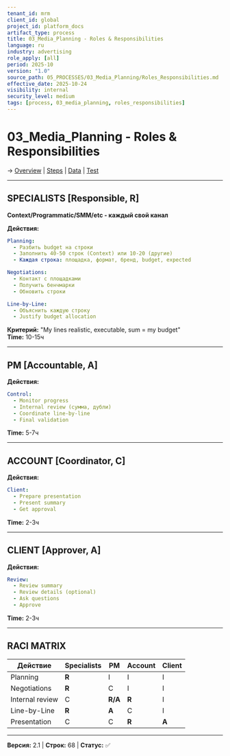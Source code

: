 ```yaml
---
tenant_id: mrm
client_id: global
project_id: platform_docs
artifact_type: process
title: 03_Media_Planning - Roles & Responsibilities
language: ru
industry: advertising
role_apply: [all]
period: 2025-10
version: "1.0"
source_path: 05_PROCESSES/03_Media_Planning/Roles_Responsibilities.md
effective_date: 2025-10-24
visibility: internal
security_level: medium
tags: [process, 03_media_planning, roles_responsibilities]
---
```


# 03_Media_Planning - Roles & Responsibilities

→ [Overview](./Overview.md) | [Steps](./Process_Steps.md) | [Data](./Data_IO.md) | [Test](./Test_Scenario.md)

---

## SPECIALISTS [Responsible, R]

**Context/Programmatic/SMM/etc - каждый свой канал**

**Действия:**
```yaml
Planning:
  - Разбить budget на строки
  - Заполнить 40-50 строк (Context) или 10-20 (другие)
  - Каждая строка: площадка, формат, бренд, budget, expected

Negotiations:
  - Контакт с площадками
  - Получить бенчмарки
  - Обновить строки

Line-by-Line:
  - Объяснить каждую строку
  - Justify budget allocation
```

**Критерий:** "My lines realistic, executable, sum = my budget"  
**Time:** 10-15ч

---

## PM [Accountable, A]

**Действия:**
```yaml
Control:
  - Monitor progress
  - Internal review (сумма, дубли)
  - Coordinate line-by-line
  - Final validation
```

**Time:** 5-7ч

---

## ACCOUNT [Coordinator, C]

**Действия:**
```yaml
Client:
  - Prepare presentation
  - Present summary
  - Get approval
```

**Time:** 2-3ч

---

## CLIENT [Approver, A]

**Действия:**
```yaml
Review:
  - Review summary
  - Review details (optional)
  - Ask questions
  - Approve
```

**Time:** 2-3ч

---

## RACI MATRIX

| Действие | Specialists | PM | Account | Client |
|----------|------------|-------|---------|---------|
| Planning | **R** | I | I | I |
| Negotiations | **R** | C | I | I |
| Internal review | C | **R/A** | **R** | I |
| Line-by-Line | **R** | **A** | C | I |
| Presentation | C | C | **R** | **A** |

---

**Версия:** 2.1 | **Строк:** 68 | **Статус:** ✅



